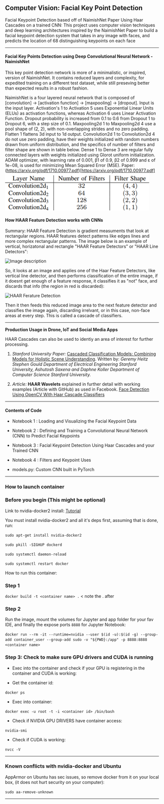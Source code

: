 ## Computer Vision: Facial Key Point Detection ##
Facial Keypoint Detection based off of NaimishNet Paper Using Haar Cascades on a trained CNN: This project uses computer vision techniques and deep learning architectures inspired by the NaimishNet Paper to build a facial keypoint detection system that takes in any image with faces, and predicts the location of 68 distinguishing keypoints on each face

 --------------------------------------------------------------


 #### Facial Key Points Detection using Deep Convolutional Neural Network - NaimishNet ####

This key point detection network is more of a minimalistic, or inspired, version of NaimishNet. It contains reduced layers and complexity, for expedited training on a different test dataset, while still preseving better than expected results in a robust fashion.

NaimishNet is a four layered neural network that is composed of [convolution] -> [activation function] -> [maxpooling] -> [dropout]. Input is the input layer. Activation's 1 to Activation 5 uses Exponential Linear Units (ELUs) as activation functions, whereas Activation 6 uses Linear Activation Function. Dropout probability is increased from 0.1 to 0.6 from Dropout 1 to Dropout 6, with a step size of 0.1. Maxpooling2d 1 to Maxpooling2d 4 use a pool shape of (2, 2), with non-overlapping strides and no zero padding. Flatten 1 flattens 3d input to 1d output. Convolution2d 1 to Convolution2d 4 do not use zero padding, have their weights initialized with random numbers drawn from uniform distribution, and the specifics of number of filters and filter shape are shown in table below. Dense 1 to Dense 3 are regular fully connected layers with weights initialized using Glorot uniform initialization. ADAM optimizer, with learning rate of 0.001, β1 of 0.9, β2 of 0.999 and ε of 1e−08, is used for minimizing Mean Squared Error (MSE). Paper: (https://arxiv.org/pdf/1710.00977.pdf)[https://arxiv.org/pdf/1710.00977.pdf]
![](/app/facial-keypoint-detection/images/table.png)


 #### How HAAR Feature Detection works with CNNs ####
 
Summary: HAAR Feature Detection is gradient measuments that look at rectangular regions. HAAR features detect patterns like edges lines and more complex rectangular patterns. The image below is an example of vertical, horizatonal and rectangle "HAAR Feature Detectors" or "HAAR Line Detectors":

 ![Image description](https://github.com/joehoeller/Computer-Vision-Facial-Key-Point-Detection/blob/master/app/facial-keypoint-detection/misc/haar-features.png)

So, it looks at an image and applies one of the Haar Feature Detectors, like vertical line detector, and then performs classification of the entire image, if it doesnt get enough of a feature response, it classifies it as "not" face, and discards that info (the region in red is discarded):

 ![HAAR Ferature Detection](https://github.com/joehoeller/Computer-Vision-Facial-Key-Point-Detection/blob/master/app/facial-keypoint-detection/misc/not-face.png)

Then it then feeds this reduced image area to the next feature detector and classifies the image again, discarding irrelvant, or in this case, non-face areas at every step. This is called a cascade of classifiers.


--------------------------------------------------------------

<strong>Production Usage in Drone, IoT and Social Media Apps</strong> 
<p>HAAR Cascades can also be used to identiy an area of interest for further processing.</P>

1. <em>Stanford University Paper:</em> [Cascaded Classification Models: Combining Models for Holistic Scene Understanding](http://ai.stanford.edu/people/koller/Papers/Heitz+al:NIPS08a.pdf). Written by: <em>Geremy Heitz Stephen Gould Department of Electrical Engineering Stanford University, Ashutosh Saxena and Daphne Koller Department of Computer Science Stanford University.</em>

2. <em>Article:</em> <strong>HAAR Wavelets</strong> explained in further detail with working examples (Article with GitHub) as used in Facebook. [Face Detection Using OpenCV With Haar Cascade Classifiers](https://becominghuman.ai/face-detection-using-opencv-with-haar-cascade-classifiers-941dbb25177)

--------------------------------------------------------------
 
 #### Contents of Code 
 
- Notebook 1 : Loading and Visualizing the Facial Keypoint Data

- Notebook 2 : Defining and Training a Convolutional Neural Network (CNN) to Predict Facial Keypoints

- Notebook 3 : Facial Keypoint Detection Using Haar Cascades and your Trained CNN

- Notebook 4 : Filters and Keypoint Uses

- models.py: Custom CNN built in PyTorch

-----------------------------------------------------------------

### How to launch container

### Before you begin (This might be optional) ###

Link to nvidia-docker2 install: [Tutorial](https://medium.com/@sh.tsang/docker-tutorial-5-nvidia-docker-2-0-installation-in-ubuntu-18-04-cb80f17cac65)

You must install nvidia-docker2 and all it's deps first, assuming that is done, run:


 ` sudo apt-get install nvidia-docker2 `
 
 ` sudo pkill -SIGHUP dockerd `
 
 ` sudo systemctl daemon-reload `
 
 ` sudo systemctl restart docker `
 

How to run this container:


### Step 1 ###

` docker build -t <container name> . `  < note the . after <container name>


### Step 2 ###

Run the image, mount the volumes for Jupyter and app folder for your fav IDE, and finally the expose ports `8888` for Jupyter Notebook:


` docker run --rm -it --runtime=nvidia --user $(id -u):$(id -g) --group-add container_user --group-add sudo -v "${PWD}:/app" -p 8888:8888  <container name> `


### Step 3: Check to make sure GPU drivers and CUDA is running ###

- Exec into the container and check if your GPU is registering in the container and CUDA is working:

- Get the container id:

` docker ps `

- Exec into container:

` docker exec -u root -t -i <container id> /bin/bash `

- Check if NVIDIA GPU DRIVERS have container access:

` nvidia-smi `

- Check if CUDA is working:

` nvcc -V `

--------------------------------------------------


### Known conflicts with nvidia-docker and Ubuntu ###

AppArmor on Ubuntu has sec issues, so remove docker from it on your local box, (it does not hurt security on your computer):

` sudo aa-remove-unknown `

--------------------------------------------------
